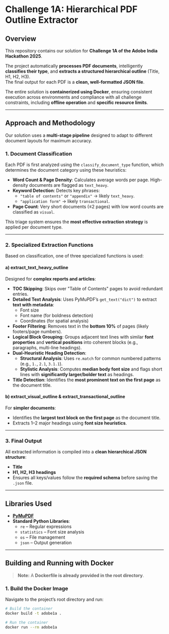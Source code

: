 # Challenge 1A: Hierarchical PDF Outline Extractor

## Overview
This repository contains our solution for **Challenge 1A of the Adobe India Hackathon 2025**.  

The project automatically **processes PDF documents**, intelligently **classifies their type**, and **extracts a structured hierarchical outline** (Title, H1, H2, H3).  
The final output for each PDF is a **clean, well-formatted JSON file**.  

The entire solution is **containerized using Docker**, ensuring consistent execution across environments and compliance with all challenge constraints, including **offline operation** and **specific resource limits**.

---

## Approach and Methodology

Our solution uses a **multi-stage pipeline** designed to adapt to different document layouts for maximum accuracy.

### **1. Document Classification**
Each PDF is first analyzed using the `classify_document_type` function, which determines the document category using these heuristics:
- **Word Count & Page Density**: Calculates average words per page. High-density documents are flagged as `text_heavy`.
- **Keyword Detection**: Detects key phrases:
  - `"table of contents"` or `"appendix"` → likely `text_heavy`.
  - `"application form"` → likely `transactional`.
- **Page Count**: Very short documents (≤2 pages) with low word counts are classified as `visual`.

This triage system ensures the **most effective extraction strategy** is applied per document type.

---

### **2. Specialized Extraction Functions**
Based on classification, one of three specialized functions is used:

#### **a) extract_text_heavy_outline**
Designed for **complex reports and articles**:
- **TOC Skipping**: Skips over "Table of Contents" pages to avoid redundant entries.
- **Detailed Text Analysis**: Uses PyMuPDF’s `get_text("dict")` to extract **text with metadata**:
  - Font size
  - Font name (for boldness detection)
  - Coordinates (for spatial analysis)
- **Footer Filtering**: Removes text in the **bottom 10%** of pages (likely footers/page numbers).
- **Logical Block Grouping**: Groups adjacent text lines with similar **font properties** and **vertical positions** into coherent blocks (e.g., paragraphs, multi-line headings).
- **Dual-Heuristic Heading Detection**:
  - **Structural Analysis**: Uses `re.match` for common numbered patterns (e.g., `1.`, `2.1`, `3.1.1`).
  - **Stylistic Analysis**: Computes **median body font size** and flags short lines with **significantly larger/bolder text** as headings.
- **Title Detection**: Identifies the **most prominent text on the first page** as the document title.

#### **b) extract_visual_outline & extract_transactional_outline**
For **simpler documents**:
- Identifies the **largest text block on the first page** as the document title.
- Extracts 1–2 major headings using **font size heuristics**.

---

### **3. Final Output**
All extracted information is compiled into a **clean hierarchical JSON structure**:
- **Title**
- **H1, H2, H3 headings**
- Ensures all keys/values follow the **required schema** before saving the `.json` file.

---

## Libraries Used
- **[PyMuPDF](https://pymupdf.readthedocs.io/)**
- **Standard Python Libraries**:  
  - `re` – Regular expressions  
  - `statistics` – Font size analysis  
  - `os` – File management  
  - `json` – Output generation  

---

## Building and Running with Docker

> **Note:** A **Dockerfile is already provided in the root directory**.

### **1. Build the Docker Image**
Navigate to the project’s root directory and run:
```bash
# Build the container
docker build -t adobe1a .

# Run the container
docker run --rm adobe1a

